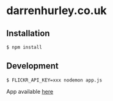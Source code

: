 # darrenhurley.co.uk

## Installation

    $ npm install

## Development

    $ FLICKR_API_KEY=xxx nodemon app.js

App available [here](http://localhost:300)
